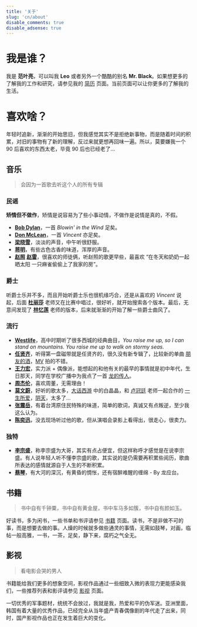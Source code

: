 ```yaml
---
title: '关于'
slug: 'cn/about'
disable_comments: true
disable_adsense: true
---
```


# 我是谁？

我是 **范叶亮**，可以叫我 **Leo** 或者另外一个酷酷的别名 **Mr. Black**。如果想更多的了解我的工作和研究，请参见我的 [简历](../resume) 页面。当前页面可以让你更多的了解我的生活。

# 喜欢啥？

年轻时追新，渐渐的开始思旧，但我感觉其实不是拒绝新事物，而是随着时间的积累，对旧的事物有了新的理解，反过来就更想再回味一遍。所以，莫要嫌我一个 90 后喜欢的东西太老，毕竟 90 后也已经老了...

## 音乐

> 会因为一首歌去听这个人的所有专辑

### 民谣

**矫情但不做作**，矫情是说容易为了些小事动情，不做作是说情是真的，不假。

- [**Bob Dylan**](https://music.douban.com/musician/100524/)，一首 _Blowin' in the Wind_ 足矣。
- [**Don McLean**](https://music.douban.com/musician/101050/)，一首 _Vincent_ 亦足矣。
- [**梁晓雪**](https://site.douban.com/kulu/)，淡淡的声音，中午听很舒服。
- [**蒋明**](https://site.douban.com/jiangming/room/623845/)，有些古色古香的味道，浑厚的声音。
- [**赵照**](https://site.douban.com/zhaozhao/) [**赵雷**](https://site.douban.com/leizizhao/)，很喜欢的师徒俩，听赵照的歌更早些，最喜欢 “在冬天和奶奶一起晒太阳 一只麻雀偷偷上了我家的房”。

### 爵士

听爵士乐并不多，而且开始听爵士乐也很机缘巧合，还是从喜欢的 _Vincent_ 说起，后面 [**杜丽莎**](https://music.douban.com/musician/105345/) 老师又在比赛中唱过，很好听，就开始搜索各个版本。最后，无意间发现了 [**林忆莲**](https://music.douban.com/musician/104329/) 老师的版本，后来就渐渐的开始了解一些爵士曲风了。

### 流行

- [**Westlife**](https://music.douban.com/musician/103706/)，高中时期听了很多西城的经典曲目，_You raise me up, so I can stand on mountains. You raise me up to walk on stormy seas._
- [**任贤齐**](https://music.douban.com/musician/104467/)，听得第一盘磁带就是任贤齐的，很久没有新专辑了，比较新的单曲 [朋友的酒](https://music.douban.com/subject/26917676/)，[MV](http://v.yinyuetai.com/video/2738122) 拍的不错。
- [**王力宏**](https://music.douban.com/musician/104593/)，实力派 + 偶像派，能想起的和他有关的最早的事情就是初中年代，生日那天，同学在学校广播中为我点了一首 [龙的传人](https://music.douban.com/subject/1472684/)。
- [**周杰伦**](https://music.douban.com/musician/104916/)，喜欢周董，无需理由！
- [**莫文蔚**](https://music.douban.com/musician/104398/)，好听的歌太多，[大话西游](https://movie.douban.com/subject/1292213/) 中的白晶晶，和 [卢冠廷](https://music.douban.com/musician/104354/) 老师一起合作的 [一生所爱](https://music.douban.com/subject/26400669/)，[阴天](https://music.douban.com/subject/4169236/)，太多了...
- [**张震岳**](https://music.douban.com/musician/104859/)，有着台湾原住民特殊的味道，简单的歌词，真诚又有点叛逆，至少我这么认为。
- [**陈奕迅**](https://music.douban.com/musician/103939/)，没去现场听过他的歌，但从演唱会录影上看得出，很走心，很卖力。

### 独特

- [**李宗盛**](https://music.douban.com/musician/104294/)，称李宗盛为大哥，其实有点占便宜，但这样称呼才感觉是在说李宗盛。有人说年轻人听不懂李宗盛的歌，其实说的是仍需要再积累些阅历，歌曲所表达的感情就源自于人生的不断积累。
- [**蔡琴**](https://music.douban.com/musician/103876/)，有大河的深沉，有黄昏的惆怅，还有宿醉难醒的缠绵 - By 龙应台。

## 书籍

> 书中自有千钟粟，书中自有黄金屋，书中车马多如簇，书中自有颜如玉。

好读书，多为闲书，一些书单和书评请参见 [书籍](../books/) 页面。读书，不是非做不可的事，而是想要去做的事。人燥的时候就多做些通灵的事情，无需如鼓琴，对画，临帖一般高雅，一书，一茶，足矣，静下来，腐朽之气全无。

## 影视

> 看电影会哭的男人

书籍能给我们更多的想象空间，影视作品通过一些细致入微的表现力更能感染我们，一些推荐列表和影评请参见 [影视](../movies/) 页面。

一切优秀的军事题材，统统不会放过，我就是我，热爱和平的伪军迷。亚洲里面，韩国有着大量的优秀作品，已经完全从当年盛产青春偶像剧的年代走了出来，同时，国产影视作品也正在发生着巨大的变化。
